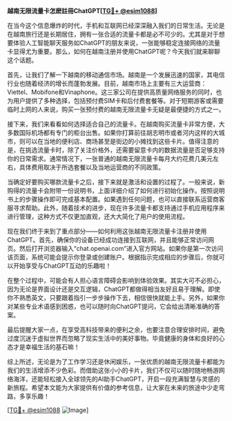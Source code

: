 **越南无限流量卡怎麽註冊ChatGPT[[TG💪+ @esim1088](https://t.me/s/esim1088)]**

在当今这个信息爆炸的时代，手机和互联网已经深深融入我们的日常生活。无论是在越南旅行还是长期居住，拥有一张合适的流量卡都是必不可少的。尤其是对于想要体验人工智能聊天服务如ChatGPT的朋友来说，一张能够稳定连接网络的流量卡显得尤为重要。那么，如何在越南注册并使用ChatGPT呢？今天我们就来聊聊这个话题。

首先，让我们了解一下越南的移动通信市场。越南是一个发展迅速的国家，其电信行业也随着经济的增长而蓬勃发展。目前，越南市场上主要有三大运营商：Viettel、Mobifone和Vinaphone。这三家公司在提供高质量网络服务的同时，也为用户提供了多种选择，包括预付费SIM卡和后付费套餐等。对于短期游客或需要临时上网的人来说，购买一张预付费的越南无限流量卡无疑是最便捷的方式之一。

接下来，我们来看看如何选择适合自己的流量卡。在越南购买流量卡非常方便，大多数国际机场都有专门的柜台出售。如果你打算前往胡志明市或者河内这样的大城市，则可以在当地的便利店、商场甚至是街边的小摊找到这些卡片。值得注意的是，在挑选流量卡时，除了关注价格外，还需要留意卡内的数据流量是否足够支持你的日常需求。通常情况下，一张普通的越南无限流量卡每月大约花费几美元左右，具体费用取决于所选套餐以及当地运营商的不同政策。

当确定好要购买哪款流量卡之后，接下来就是激活和设置的过程了。一般来说，新购得的流量卡会附带一份说明书，上面详细介绍了如何进行初始化操作。按照说明书上的步骤操作即可完成基本配置。如果遇到任何问题，也可以直接联系运营商客服寻求帮助。此外，随着技术的进步，现在许多流量卡都支持通过手机应用程序来进行管理，这种方式不仅更加直观，还大大简化了用户的使用流程。

现在我们终于来到了重点部分——如何利用这张越南无限流量卡注册并使用ChatGPT。首先，确保你的设备已经成功连接到互联网，并且能够正常访问网页。然后打开浏览器输入“chat.openai.com”进入官方网站。如果你是第一次访问该页面，系统可能会提示你登录或创建账户。根据指示完成相应的步骤后，你就可以开始享受与ChatGPT互动的乐趣啦！

在整个过程中，可能会有人担心语言障碍会影响到体验效果。其实大可不必担心，因为无论是界面设计还是交互逻辑，ChatGPT都做得相当友好且易于理解。即使你不熟悉英文，只要跟着指引一步步操作下去，相信很快就能上手。另外，如果你对某些专业术语感到困惑，也可以随时向ChatGPT提问，它会给出清晰准确的答案。

最后提醒大家一点，在享受高科技带来的便利之余，也要注意合理安排时间，避免过度沉迷于虚拟世界而忽略了现实生活中的美好事物。毕竟健康的身体和良好的心态才是幸福生活的基石嘛！

综上所述，无论是为了工作学习还是休闲娱乐，一张优质的越南无限流量卡都能为我们的生活增添不少色彩。而借助这张小小的卡片，我们不仅可以随时随地畅游网络海洋，还能轻松接入全球领先的AI助手ChatGPT，开启一段充满智慧与灵感的新旅程。希望本文能为大家提供有价值的参考信息，让大家在未来的旅途中少走弯路，多享乐趣！

[[TG💪+ @esim1088](https://t.me/s/esim1088) ![Image](https://i.postimg.cc/4NQfJmqS/Snipaste-2025-05-13-00-14-12.png)]